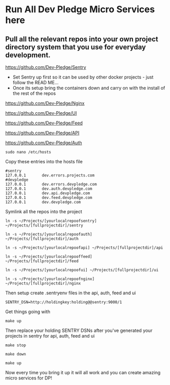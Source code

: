 # Run All Dev Pledge Micro Services here

## Pull all the relevant repos into your own project directory system that you use for everyday development.

https://github.com/Dev-Pledge/Sentry

* Set Sentry up first so it can be used by other docker projects - just follow the READ ME...
* Once its setup bring the containers down and carry on with the install of the rest of the repos

https://github.com/Dev-Pledge/Nginx

https://github.com/Dev-Pledge/UI

https://github.com/Dev-Pledge/Feed

https://github.com/Dev-Pledge/API

https://github.com/Dev-Pledge/Auth




    sudo nano /etc/hosts
    
Copy these entries into the hosts file     
    
    #sentry
    127.0.0.1       dev.errors.projects.com
    #devpledge
    127.0.0.1       dev.errors.devpledge.com
    127.0.0.1       dev.auth.devpledge.com
    127.0.0.1       dev.api.devpledge.com
    127.0.0.1       dev.feed.devpledge.com
    127.0.0.1       dev.devpledge.com

Symlink all the repos into the project

    ln -s ~/Projects/[yourlocalrepoofsentry] ~/Projects/[fullprojectdir]/sentry
    
    ln -s ~/Projects/[yourlocalrepoofauth] ~/Projects/[fullprojectdir]/auth
    
    ln -s ~/Projects/[yourlocalrepoofapi] ~/Projects/[fullprojectdir]/api
    
    ln -s ~/Projects/[yourlocalrepooffeed] ~/Projects/[fullprojectdir]/feed
    
    ln -s ~/Projects/[yourlocalrepoofui] ~/Projects/[fullprojectdir]/ui
    
    ln -s ~/Projects/[yourlocalrepoofnginx] ~/Projects/[fullprojectdir]/nginx
    
Then setup create .sentryenv files in the api, auth, feed and ui     

    SENTRY_DSN=http://holdingkey:holding@@sentry:9000/1
    
Get things going with    
    
    make up

Then replace your holding SENTRY DSNs after you've generated your projects in sentry for api, auth, feed and ui 

    make stop
    
    make down
    
    make up
    
Now every time you bring it up it will all work and you can create amazing micro services for DP!